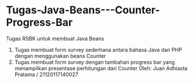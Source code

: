 # Tugas-Java-Beans---Counter-Progress-Bar
Tugas RSBK untuk membuat Java Beans

1. Tugas membuat form survey sederhana antara bahasa Java dan PHP dengan menggunakan beans Counter
2. Tugas membuat form survey dengan tambahan progress bar yang menampilkan presentase perhitungan dari Counter
Oleh: Juan Adhiasta Pratama / 21120117140027
